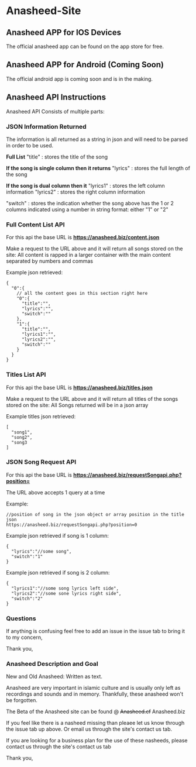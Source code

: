 # Anasheed-Site

## Anasheed APP for IOS Devices
The official anasheed app can be found on the app store for free.

## Anasheed APP for Android (Coming Soon)
The official android app is coming soon and is in the making.

## Anasheed API Instructions
Anasheed API Consists of multiple parts:

### JSON Information Returned
The information is all returned as a string in json and will need to be parsed in order to be used.

**Full List**
"title" : stores the title of the song

**If the song is single column then it returns**
"lyrics" : stores the full length of the song

**If the song is dual column then it**
"lyrics1" : stores the left column information
"lyrics2" : stores the right column information

"switch" : stores the indication whether the song above has the 1 or 2 columns indicated using a number in string format:
either "1" or "2"

### Full Content List API
For this api the base URL is **https://anasheed.biz/content.json**

Make a request to the URL above and it will return all songs stored on the site:
All content is rapped in a larger container with the main content separated by numbers and commas

Example json retrieved:
```
{
  "0":{
    // all the content goes in this section right here
    "0":{
      "title":"",
      "lyrics":"",
      "switch":""
    },
    "1":{
      "title":"",
      "lyrics1":"",
      "lyrics2":"",
      "switch":""
    }
  }
}
```


### Titles List API
For this api the base URL is **https://anasheed.biz/titles.json**

Make a request to the URL above and it will return all titles of the songs stored on the site:
All Songs returned will be in a json array

Example titles json retrieved:
```
[
  "song1",
  "song2",
  "song3
]
```


### JSON Song Request API
For this api the base URL is **https://anasheed.biz/requestSongapi.php?position=**

The URL above accepts 1 query at a time

Example:
```
//position of song in the json object or array position in the title json
https://anasheed.biz/requestSongapi.php?position=0
```

Example json retrieved if song is 1 column:
```
{
  "lyrics":"//some song",
  "switch":"1"
}
```


Example json retrieved if song is 2 column:
```
{
  "lyrics1":"//some song lyrics left side",
  "lyrics2":"//some sone lyrics right side",
  "switch":"2"
}
```

### Questions
If anything is confusing feel free to add an issue in the issue tab to bring it to my concern,

Thank you,

### Anasheed Description and Goal
New and Old Anasheed: Written as text.

Anasheed are very important in islamic culture and is usually only left as recordings and sounds and in memory.
Thankfully, these anasheed won't be forgotten.

The Beta of the Anasheed site can be found @ ~~Anasheed.cf~~ Anasheed.biz

If you feel like there is a nasheed missing than pleaee let us know through the issue tab up above.
Or email us through the site's contact us tab.

If you are looking for a business plan for the use of these nasheeds, please contact us through the site's contact us tab

Thank you,
